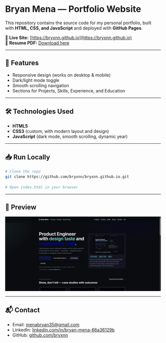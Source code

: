 # Bryan Mena — Portfolio Website

This repository contains the source code for my personal portfolio, built with **HTML, CSS, and JavaScript** and deployed with **GitHub Pages**.

🔗 **Live Site:** [https://bryxnn.github.io](https://bryxnn.github.io)  
📄 **Resume PDF:** [Download here](resume.pdf)  

---

## 🚀 Features
- Responsive design (works on desktop & mobile)
- Dark/light mode toggle
- Smooth scrolling navigation
- Sections for Projects, Skills, Experience, and Education

---

## 🛠️ Technologies Used
- **HTML5**
- **CSS3** (custom, with modern layout and design)
- **JavaScript** (dark mode, smooth scrolling, dynamic year)

---

## 📥 Run Locally
```bash
# Clone the repo
git clone https://github.com/bryxnn/bryxnn.github.io.git

# Open index.html in your browser
```

---

## 📸 Preview
![Portfolio Screenshot](images/website.png)

---

## 📬 Contact
- Email: [menabryan35@gmail.com](mailto:menabryan35@gmail.com)  
- LinkedIn: [linkedin.com/in/bryan-mena-66a36129b](https://www.linkedin.com/in/bryan-mena-66a36129b/)  
- GitHub: [github.com/bryxnn](https://github.com/bryxnn)  
